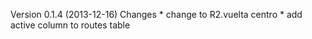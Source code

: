 Version 0.1.4 (2013-12-16)
	Changes
		* change to R2.vuelta centro
		* add active column to routes table